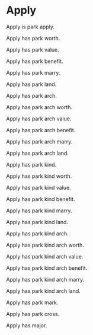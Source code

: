 # Apply

Apply is park apply.

Apply has park worth.

Apply has park value.

Apply has park benefit.

Apply has park marry.

Apply has park land.

Apply has park arch.

Apply has park arch worth.

Apply has park arch value.

Apply has park arch benefit.

Apply has park arch marry.

Apply has park arch land.

Apply has park kind.

Apply has park kind worth.

Apply has park kind value.

Apply has park kind benefit.

Apply has park kind marry.

Apply has park kind land.

Apply has park kind arch.

Apply has park kind arch worth.

Apply has park kind arch value.

Apply has park kind arch benefit.

Apply has park kind arch marry.

Apply has park kind arch land.

Apply has park mark.

Apply has park cross.

Apply has major.